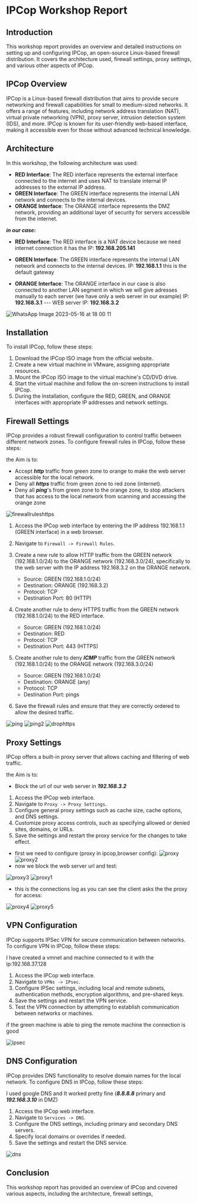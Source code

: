# IPCop Workshop Report

## Introduction

This workshop report provides an overview and detailed instructions on setting up and configuring IPCop, an open-source Linux-based firewall distribution. It covers the architecture used, firewall settings, proxy settings, and various other aspects of IPCop.

## IPCop Overview

IPCop is a Linux-based firewall distribution that aims to provide secure networking and firewall capabilities for small to medium-sized networks. It offers a range of features, including network address translation (NAT), virtual private networking (VPN), proxy server, intrusion detection system (IDS), and more. IPCop is known for its user-friendly web-based interface, making it accessible even for those without advanced technical knowledge.

## Architecture

In this workshop, the following architecture was used:

-   **RED Interface**: The RED interface represents the external interface connected to the internet and uses NAT to translate internal IP addresses to the external IP address.
-   **GREEN Interface**: The GREEN interface represents the internal LAN network and connects to the internal devices.
-   **ORANGE Interface**: The ORANGE interface represents the DMZ network, providing an additional layer of security for servers accessible from the internet.

***in our case:***
-   **RED Interface**: The RED interface is a NAT device because we need internet connection 
it has the IP: **192.168.205.141**

-   **GREEN Interface**: The GREEN interface represents the internal LAN network and connects to the internal devices.
IP: **192.168.1.1** this is the default gateway

-   **ORANGE Interface**: The ORANGE interface in our case is also connected to another LAN segment in which we will give adresses manually to each server (we have only a web server in our example)
IP: **192.168.3.1** --- WEB server IP: **192.168.3.2** 

![WhatsApp Image 2023-05-16 at 18 00 11](https://github.com/mohammedAcheddad/IPcop_init/assets/105829473/745f6041-be95-48bd-a760-5685e0a11ff2)


## Installation

To install IPCop, follow these steps:

1.  Download the IPCop ISO image from the official website.
2.  Create a new virtual machine in VMware, assigning appropriate resources.
3.  Mount the IPCop ISO image to the virtual machine's CD/DVD drive.
4.  Start the virtual machine and follow the on-screen instructions to install IPCop.
5.  During the installation, configure the RED, GREEN, and ORANGE interfaces with appropriate IP addresses and network settings.

## Firewall Settings

IPCop provides a robust firewall configuration to control traffic between different network zones. To configure firewall rules in IPCop, follow these steps:

the Aim is to:
*  Accept ***http*** traffic from green zone to orange to make the web server accessible for the local network.
* Deny all ***https*** traffic from green zone to red zone (internet).
* Deny all ***ping***'s from green zone to the orange zone, to stop attackers that has access to the local network from scanning and accessing the orange zone 

![firewallruleshttps](https://github.com/mohammedAcheddad/IPcop_init/assets/105829473/81e270b9-8184-4365-81d2-b24b7b3a8563)

1.  Access the IPCop web interface by entering the IP address 192.168.1.1 (GREEN interface) in a web browser.
    
2.  Navigate to `Firewall -> Firewall Rules`.
    
3.  Create a new rule to allow HTTP traffic from the GREEN network (192.168.1.0/24) to the ORANGE network (192.168.3.0/24), specifically to the web server with the IP address 192.168.3.2 on the ORANGE network.
    
    -   Source: GREEN (192.168.1.0/24)
    -   Destination: ORANGE (192.168.3.2)
    -   Protocol: TCP
    -   Destination Port: 80 (HTTP)
4.  Create another rule to deny HTTPS traffic from the GREEN network (192.168.1.0/24) to the RED interface.
    
    -   Source: GREEN (192.168.1.0/24)
    -   Destination: RED
    -   Protocol: TCP
    -   Destination Port: 443 (HTTPS)  
    
 5.  Create another rule to deny ***ICMP*** traffic from the GREEN network (192.168.1.0/24) to the ORANGE network (192.168.3.0/24)
	    
	    -   Source: GREEN (192.168.1.0/24)
	    -   Destination: ORANGE (any)
	    -   Protocol: TCP
	    -   Destination Port: pings 
    
6.  Save the firewall rules and ensure that they are correctly ordered to allow the desired traffic.

![ping](https://github.com/mohammedAcheddad/IPcop_init/assets/105829473/d85b6e22-9a57-4e72-8d24-53524e2cdbb1)
![ping2](https://github.com/mohammedAcheddad/IPcop_init/assets/105829473/477aa902-65a2-4a9f-a7b7-bb5d8407fb1c)
![drophttps](https://github.com/mohammedAcheddad/IPcop_init/assets/105829473/48bf0716-ea98-428b-8fd3-2bc992e0f597)


## Proxy Settings

IPCop offers a built-in proxy server that allows caching and filtering of web traffic. 

the Aim is to:
*  Block the url of our web server in ***192.168.3.2***

1.  Access the IPCop web interface.
2.  Navigate to `Proxy -> Proxy Settings`.
3.  Configure general proxy settings such as cache size, cache options, and DNS settings.
4.  Customize proxy access controls, such as specifying allowed or denied sites, domains, or URLs.
5.  Save the settings and restart the proxy service for the changes to take effect.

* first we need to configure (proxy in ipcop,browser config):
![proxy](https://github.com/mohammedAcheddad/IPcop_init/assets/105829473/3bee494b-92bf-4d57-a7c9-e1873a6b4401)
![proxy2](https://github.com/mohammedAcheddad/IPcop_init/assets/105829473/465ed07d-73dd-4aa4-b813-2908e2b6d42c)  
* now we block the web server url and test:  

![proxy3](https://github.com/mohammedAcheddad/IPcop_init/assets/105829473/406b0c54-5f88-4eb0-84f9-858727b75c44)
![proxy1](https://github.com/mohammedAcheddad/IPcop_init/assets/105829473/c4c866d0-8771-4775-bcfb-1942c090a888)  
* this is the connections log as you can see the client asks the the proxy for access:  

![proxy4](https://github.com/mohammedAcheddad/IPcop_init/assets/105829473/32a0480f-ec7e-4bfe-8e10-2d5793530226)
![proxy5](https://github.com/mohammedAcheddad/IPcop_init/assets/105829473/b7b140ed-75e3-4118-ba3e-4e40370c8fb7)

## VPN Configuration

IPCop supports IPSec VPN for secure communication between networks. To configure VPN in IPCop, follow these steps:

I have created a vmnet and machine connected to it with the ip:192.168.37.128 

1.  Access the IPCop web interface.
2.  Navigate to `VPNs -> IPsec`.
3.  Configure IPSec settings, including local and remote subnets, authentication methods, encryption algorithms, and pre-shared keys.
4.  Save the settings and restart the VPN service.
5.  Test the VPN connection by attempting to establish communication between networks or machines.

if the green machine is able to ping the remote machine the connection is good

![ipsec](https://github.com/mohammedAcheddad/IPcop_init/assets/105829473/bf06bb61-bcf2-4a56-80a0-c997da9acea9)

## DNS Configuration

IPCop provides DNS functionality to resolve domain names for the local network. To configure DNS in IPCop, follow these steps:

I used google DNS and It worked pretty fine (***8.8.8.8*** primary and ***192.168.3.10*** in DMZ)

1.  Access the IPCop web interface.
2.  Navigate to `Services -> DNS`.
3.  Configure the DNS settings, including primary and secondary DNS servers.
4.  Specify local domains or overrides if needed.
5.  Save the settings and restart the DNS service.

![dns](https://github.com/mohammedAcheddad/IPcop_init/assets/105829473/c7c0fb7d-b5e5-4fc3-86f5-8fa91ea18d2b)

## Conclusion

This workshop report has provided an overview of IPCop and covered various aspects, including the architecture, firewall settings,
